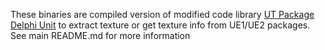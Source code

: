 These binaries are compiled version of modified code library [UT Package Delphi Unit](https://www.acordero.org/projects/unreal-tournament-package-delphi-library/)
to extract texture or get texture info from UE1/UE2 packages.
See main README.md for more information